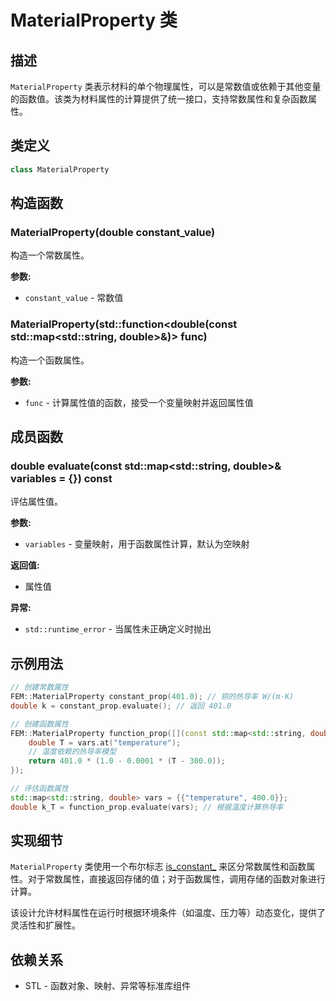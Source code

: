 # MaterialProperty 类

## 描述

`MaterialProperty` 类表示材料的单个物理属性，可以是常数值或依赖于其他变量的函数值。该类为材料属性的计算提供了统一接口，支持常数属性和复杂函数属性。

## 类定义

```cpp
class MaterialProperty
```

## 构造函数

### MaterialProperty(double constant_value)

构造一个常数属性。

**参数:**
- `constant_value` - 常数值

### MaterialProperty(std::function<double(const std::map<std::string, double>&)> func)

构造一个函数属性。

**参数:**
- `func` - 计算属性值的函数，接受一个变量映射并返回属性值

## 成员函数

### double evaluate(const std::map<std::string, double>& variables = {}) const

评估属性值。

**参数:**
- `variables` - 变量映射，用于函数属性计算，默认为空映射

**返回值:**
- 属性值

**异常:**
- `std::runtime_error` - 当属性未正确定义时抛出

## 示例用法

```cpp
// 创建常数属性
FEM::MaterialProperty constant_prop(401.0); // 铜的热导率 W/(m·K)
double k = constant_prop.evaluate(); // 返回 401.0

// 创建函数属性
FEM::MaterialProperty function_prop([](const std::map<std::string, double>& vars) {
    double T = vars.at("temperature");
    // 温度依赖的热导率模型
    return 401.0 * (1.0 - 0.0001 * (T - 300.0));
});

// 评估函数属性
std::map<std::string, double> vars = {{"temperature", 400.0}};
double k_T = function_prop.evaluate(vars); // 根据温度计算热导率
```

## 实现细节

`MaterialProperty` 类使用一个布尔标志 [is_constant_](file:///E:/code/cpp/ETS_FEM_Kernel/fem/materials/MaterialProperty.hpp#L28) 来区分常数属性和函数属性。对于常数属性，直接返回存储的值；对于函数属性，调用存储的函数对象进行计算。

该设计允许材料属性在运行时根据环境条件（如温度、压力等）动态变化，提供了灵活性和扩展性。

## 依赖关系

- STL - 函数对象、映射、异常等标准库组件